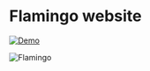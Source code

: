 # Flamingo website
[![Demo](https://i.imgur.com/xHgFi3A.png)](https://mantasmikal.github.io/flamingo/)

![Flamingo](https://i.imgur.com/J0pYx5N.png)
